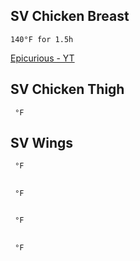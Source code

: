 ## SV Chicken Breast
`140°F for 1.5h`

[Epicurious - YT](https://www.youtube.com/watch?v=NTBRThwL-2c)


## SV Chicken Thigh
` °F`


## SV Wings
` °F`


## 
` °F`


## 
` °F`


## 
` °F`
